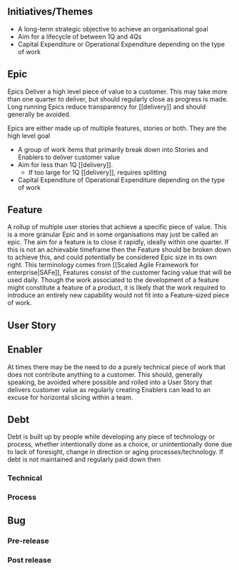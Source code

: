 ## Initiatives/Themes
- A long-term strategic objective to achieve an organisational goal
- Aim for a lifecycle of between 1Q and 4Qs
- Capital Expenditure or Operational Expenditure depending on the type of work
## Epic
Epics Deliver a high level piece of value to a customer. This may take more than one quarter to deliver, but should regularly close as progress is made. Long running Epics reduce transparency for [[delivery]] and should generally be avoided.

Epics are either made up of multiple features, stories or both. They are the high level goal
- A group of work items that primarily break down into Stories and Enablers to deliver customer value
- Aim for less than 1Q [[delivery]].
	- If too large for 1Q [[delivery]], requires splitting
- Capital Expenditure of Operational Expenditure depending on the type of work

## Feature
A rollup of multiple user stories that achieve a specific piece of value. This is a more granular Epic and in some organisations may just be called an epic. The aim for a feature is to close it rapidly, ideally within one quarter. If this is not an achievable timeframe then the Feature should be broken down to achieve this, and could potentially be considered Epic size in its own right. This terminology comes from [[Scaled Agile Framework for enterprise|SAFe]], Features consist of the customer facing value that will be used daily. Though the work associated to the development of a feature might constitute a feature of a product, it is likely that the work required to introduce an entirely new capability would not fit into a Feature-sized piece of work.
## User Story

## Enabler
At times there may be the need to do a purely technical piece of work that does not contribute anything to a customer. This should, generally speaking, be avoided where possible and rolled into a User Story that delivers customer value as regularly creating Enablers can lead to an excuse for horizontal slicing within a team.

## Debt
Debt is built up by people while developing any piece of technology or process, whether intentionally done as a choice, or unintentionally done due to lack of foresight, change in direction or aging processes/technology. If debt is not maintained and regularly paid down then 
### Technical
### Process

## Bug
### Pre-release
### Post release
